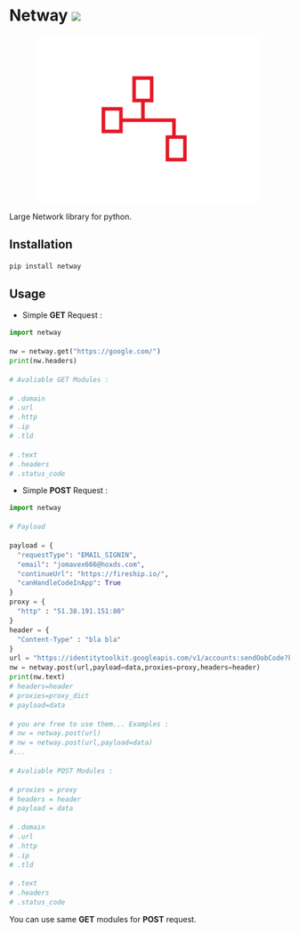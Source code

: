 # Netway ![](https://visitor-badge.glitch.me/badge?page_id=bytegods.netway)

<div> 
  <p align="center">
    <img src="https://github.com/bytegods/netway/blob/main/assets/png/logo.png?raw=true" width="400"> 
  </p>
</div>

Large Network library for python.


## Installation
```python
pip install netway
```

## Usage

* Simple **GET** Request :
```python
import netway 

nw = netway.get("https://google.com/")
print(nw.headers)

# Avaliable GET Modules : 

# .domain
# .url
# .http
# .ip 
# .tld

# .text 
# .headers
# .status_code
```

* Simple **POST** Request :
```python
import netway

# Payload

payload = {
  "requestType": "EMAIL_SIGNIN",
  "email": "jomavex666@hoxds.com",
  "continueUrl": "https://fireship.io/",
  "canHandleCodeInApp": True
}
proxy = {
  "http" : "51.38.191.151:80"
}
header = {
  "Content-Type" : "bla bla"
}
url = "https://identitytoolkit.googleapis.com/v1/accounts:sendOobCode?key=AIzaSyBns4UUCKIfb_3xOesTSezA9GbEyuIU7XA"
nw = netway.post(url,payload=data,proxies=proxy,headers=header)
print(nw.text)
# headers=header
# proxies=proxy_dict
# payload=data

# you are free to use them... Examples : 
# nw = netway.post(url)
# nw = netway.post(url,payload=data)
#...

# Avaliable POST Modules : 

# proxies = proxy
# headers = header
# payload = data 

# .domain
# .url
# .http
# .ip 
# .tld

# .text 
# .headers
# .status_code
```
You can use same **GET** modules for **POST** request.